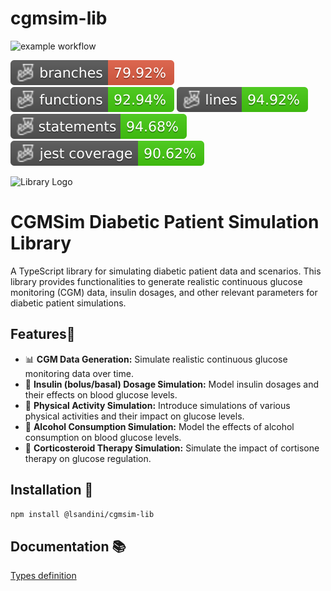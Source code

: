 # cgmsim-lib

![example workflow](https://github.com/lsandini/cgmsim-lib/actions/workflows/update-dist.yml/badge.svg)

![Branches](./badges/coverage-branches.svg)
![Functions](./badges/coverage-functions.svg)
![Lines](./badges/coverage-lines.svg)
![Statements](./badges/coverage-statements.svg)
![Jest coverage](./badges/coverage-jest%20coverage.svg)

<img src="https://cgmsim.com/auth/images/pigscout_white75.gif" alt="Library Logo" width="75" style="max-width: 100%;">

# CGMSim Diabetic Patient Simulation Library

A TypeScript library for simulating diabetic patient data and scenarios. This library provides functionalities to generate realistic continuous glucose monitoring (CGM) data, insulin dosages, and other relevant parameters for diabetic patient simulations.

## Features🌟

- 📊 **CGM Data Generation:** Simulate realistic continuous glucose monitoring data over time.
- 💉 **Insulin (bolus/basal) Dosage Simulation:** Model insulin dosages and their effects on blood glucose levels.
- 🏃 **Physical Activity Simulation:** Introduce simulations of various physical activities and their impact on glucose levels.
- 🍺 **Alcohol Consumption Simulation:** Model the effects of alcohol consumption on blood glucose levels.
- 💊 **Corticosteroid Therapy Simulation:** Simulate the impact of cortisone therapy on glucose regulation.


## Installation 🚀

```bash
npm install @lsandini/cgmsim-lib
```

## Documentation 📚

[Types definition](doc/README.md)
